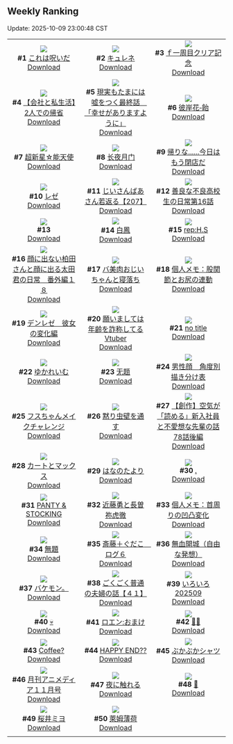 ## Weekly Ranking
Update: 2025-10-09 23:00:48 CST

|      |      |      |
| :----: | :----: | :----: |
| ![](https://i.pixiv.re/c/240x480/img-master/img/2025/10/03/07/30/03/135812217_p0_master1200.jpg)<br>**#1** [これは呪いだ](https://www.pixiv.net/artworks/135812217)<br>[Download](https://i.pixiv.re/img-original/img/2025/10/03/07/30/03/135812217_p0.jpg) | ![](https://i.pixiv.re/c/240x480/img-master/img/2025/10/03/00/00/21/135802896_p0_master1200.jpg)<br>**#2** [キュレネ](https://www.pixiv.net/artworks/135802896)<br>[Download](https://i.pixiv.re/img-original/img/2025/10/03/00/00/21/135802896_p0.jpg) | ![](https://i.pixiv.re/c/240x480/img-master/img/2025/10/03/01/47/07/135806808_p0_master1200.jpg)<br>**#3** [ｆ一周目クリア記念](https://www.pixiv.net/artworks/135806808)<br>[Download](https://i.pixiv.re/img-original/img/2025/10/03/01/47/07/135806808_p0.jpg) |
| ![](https://i.pixiv.re/c/240x480/img-master/img/2025/10/03/12/00/30/135816759_p0_master1200.jpg)<br>**#4** [【会社と私生活】2人での帰省](https://www.pixiv.net/artworks/135816759)<br>[Download](https://i.pixiv.re/img-original/img/2025/10/03/12/00/30/135816759_p0.jpg) | ![](https://i.pixiv.re/c/240x480/img-master/img/2025/10/04/15/01/45/135857717_p0_master1200.jpg)<br>**#5** [現実もたまには嘘をつく最終話　「幸せがありますように」](https://www.pixiv.net/artworks/135857717)<br>[Download](https://i.pixiv.re/img-original/img/2025/10/04/15/01/45/135857717_p0.jpg) | ![](https://i.pixiv.re/c/240x480/img-master/img/2025/10/03/13/15/52/135818417_p0_master1200.jpg)<br>**#6** [彼岸花‐飴](https://www.pixiv.net/artworks/135818417)<br>[Download](https://i.pixiv.re/img-original/img/2025/10/03/13/15/52/135818417_p0.jpg) |
| ![](https://i.pixiv.re/c/240x480/img-master/img/2025/10/02/12/15/51/135767142_p0_master1200.jpg)<br>**#7** [超新星☆能天使](https://www.pixiv.net/artworks/135767142)<br>[Download](https://i.pixiv.re/img-original/img/2025/10/02/12/15/51/135767142_p0.jpg) | ![](https://i.pixiv.re/c/240x480/img-master/img/2025/10/03/14/55/31/135820216_p0_master1200.jpg)<br>**#8** [长夜月门](https://www.pixiv.net/artworks/135820216)<br>[Download](https://i.pixiv.re/img-original/img/2025/10/03/14/55/31/135820216_p0.jpg) | ![](https://i.pixiv.re/c/240x480/img-master/img/2025/10/05/14/49/06/135805322_p0_master1200.jpg)<br>**#9** [帰りな......今日はもう閉店だ](https://www.pixiv.net/artworks/135805322)<br>[Download](https://i.pixiv.re/img-original/img/2025/10/05/14/49/06/135805322_p0.png) |
| ![](https://i.pixiv.re/c/240x480/img-master/img/2025/10/03/14/55/51/135820221_p0_master1200.jpg)<br>**#10** [レゼ](https://www.pixiv.net/artworks/135820221)<br>[Download](https://i.pixiv.re/img-original/img/2025/10/03/14/55/51/135820221_p0.png) | ![](https://i.pixiv.re/c/240x480/img-master/img/2025/10/04/11/00/08/135854279_p0_master1200.jpg)<br>**#11** [じいさんばあさん若返る【207】](https://www.pixiv.net/artworks/135854279)<br>[Download](https://i.pixiv.re/img-original/img/2025/10/04/11/00/08/135854279_p0.png) | ![](https://i.pixiv.re/c/240x480/img-master/img/2025/10/04/08/00/45/135850423_p0_master1200.jpg)<br>**#12** [善良な不良高校生の日常第16話](https://www.pixiv.net/artworks/135850423)<br>[Download](https://i.pixiv.re/img-original/img/2025/10/04/08/00/45/135850423_p0.jpg) |
| ![](https://s.pximg.net/common/images/limit_unviewable_s.png)<br>**#13** [](https://www.pixiv.net/artworks/135805823)<br>[Download](https://s.pximg.net/common/images/limit_unviewable_s.png) | ![](https://i.pixiv.re/c/240x480/img-master/img/2025/10/03/18/29/27/135825671_p0_master1200.jpg)<br>**#14** [白鳳](https://www.pixiv.net/artworks/135825671)<br>[Download](https://i.pixiv.re/img-original/img/2025/10/03/18/29/27/135825671_p0.jpg) | ![](https://i.pixiv.re/c/240x480/img-master/img/2025/10/03/00/30/03/135804445_p0_master1200.jpg)<br>**#15** [rep:H.S](https://www.pixiv.net/artworks/135804445)<br>[Download](https://i.pixiv.re/img-original/img/2025/10/03/00/30/03/135804445_p0.png) |
| ![](https://i.pixiv.re/c/240x480/img-master/img/2025/10/03/14/13/12/135819481_p0_master1200.jpg)<br>**#16** [顔に出ない柏田さんと顔に出る太田君の日常　番外編１８](https://www.pixiv.net/artworks/135819481)<br>[Download](https://i.pixiv.re/img-original/img/2025/10/03/14/13/12/135819481_p0.jpg) | ![](https://i.pixiv.re/c/240x480/img-master/img/2025/10/04/00/01/45/135840078_p0_master1200.jpg)<br>**#17** [バ美肉おじいちゃんと寝落ち](https://www.pixiv.net/artworks/135840078)<br>[Download](https://i.pixiv.re/img-original/img/2025/10/04/00/01/45/135840078_p0.jpg) | ![](https://i.pixiv.re/c/240x480/img-master/img/2025/10/02/06/00/10/135774929_p0_master1200.jpg)<br>**#18** [個人メモ：股関節とお尻の連動](https://www.pixiv.net/artworks/135774929)<br>[Download](https://i.pixiv.re/img-original/img/2025/10/02/06/00/10/135774929_p0.jpg) |
| ![](https://i.pixiv.re/c/240x480/img-master/img/2025/10/03/15/42/18/135821086_p0_master1200.jpg)<br>**#19** [デンレゼ　彼女の変化編](https://www.pixiv.net/artworks/135821086)<br>[Download](https://i.pixiv.re/img-original/img/2025/10/03/15/42/18/135821086_p0.jpg) | ![](https://i.pixiv.re/c/240x480/img-master/img/2025/10/03/21/04/14/135831964_p0_master1200.jpg)<br>**#20** [願いましては年齢を詐称してるVtuber](https://www.pixiv.net/artworks/135831964)<br>[Download](https://i.pixiv.re/img-original/img/2025/10/03/21/04/14/135831964_p0.png) | ![](https://i.pixiv.re/c/240x480/img-master/img/2025/10/03/20/18/08/135829817_p0_master1200.jpg)<br>**#21** [no title](https://www.pixiv.net/artworks/135829817)<br>[Download](https://i.pixiv.re/img-original/img/2025/10/03/20/18/08/135829817_p0.jpg) |
| ![](https://i.pixiv.re/c/240x480/img-master/img/2025/10/03/00/00/23/135802905_p0_master1200.jpg)<br>**#22** [ゆかれいむ](https://www.pixiv.net/artworks/135802905)<br>[Download](https://i.pixiv.re/img-original/img/2025/10/03/00/00/23/135802905_p0.png) | ![](https://i.pixiv.re/c/240x480/img-master/img/2025/10/03/02/02/28/135807194_p0_master1200.jpg)<br>**#23** [无题](https://www.pixiv.net/artworks/135807194)<br>[Download](https://i.pixiv.re/img-original/img/2025/10/03/02/02/28/135807194_p0.jpg) | ![](https://i.pixiv.re/c/240x480/img-master/img/2025/10/02/00/00/33/135767208_p0_master1200.jpg)<br>**#24** [男性顔　角度別描き分け表](https://www.pixiv.net/artworks/135767208)<br>[Download](https://i.pixiv.re/img-original/img/2025/10/02/00/00/33/135767208_p0.jpg) |
| ![](https://i.pixiv.re/c/240x480/img-master/img/2025/10/03/12/10/23/135817082_p0_master1200.jpg)<br>**#25** [フスちゃんメイクチャレンジ](https://www.pixiv.net/artworks/135817082)<br>[Download](https://i.pixiv.re/img-original/img/2025/10/03/12/10/23/135817082_p0.png) | ![](https://i.pixiv.re/c/240x480/img-master/img/2025/10/03/07/05/31/135811828_p0_master1200.jpg)<br>**#26** [黙り虫壁を通す](https://www.pixiv.net/artworks/135811828)<br>[Download](https://i.pixiv.re/img-original/img/2025/10/03/07/05/31/135811828_p0.jpg) | ![](https://i.pixiv.re/c/240x480/img-master/img/2025/10/02/18/01/38/135788792_p0_master1200.jpg)<br>**#27** [【創作】空気が「読める」新入社員と不愛想な先輩の話78話後編](https://www.pixiv.net/artworks/135788792)<br>[Download](https://i.pixiv.re/img-original/img/2025/10/02/18/01/38/135788792_p0.jpg) |
| ![](https://i.pixiv.re/c/240x480/img-master/img/2025/10/03/00/00/13/135802851_p0_master1200.jpg)<br>**#28** [カートとマックス](https://www.pixiv.net/artworks/135802851)<br>[Download](https://i.pixiv.re/img-original/img/2025/10/03/00/00/13/135802851_p0.jpg) | ![](https://i.pixiv.re/c/240x480/img-master/img/2025/10/03/15/31/03/135820870_p0_master1200.jpg)<br>**#29** [はなのたより](https://www.pixiv.net/artworks/135820870)<br>[Download](https://i.pixiv.re/img-original/img/2025/10/03/15/31/03/135820870_p0.jpg) | ![](https://i.pixiv.re/c/240x480/img-master/img/2025/10/02/18/27/33/135789649_p0_master1200.jpg)<br>**#30** [.](https://www.pixiv.net/artworks/135789649)<br>[Download](https://i.pixiv.re/img-original/img/2025/10/02/18/27/33/135789649_p0.jpg) |
| ![](https://i.pixiv.re/c/240x480/img-master/img/2025/10/02/14/30/55/135784039_p0_master1200.jpg)<br>**#31** [PANTY & STOCKING](https://www.pixiv.net/artworks/135784039)<br>[Download](https://i.pixiv.re/img-original/img/2025/10/02/14/30/55/135784039_p0.jpg) | ![](https://i.pixiv.re/c/240x480/img-master/img/2025/10/03/15/41/49/135821073_p0_master1200.jpg)<br>**#32** [近藤勇と長曽祢虎徹](https://www.pixiv.net/artworks/135821073)<br>[Download](https://i.pixiv.re/img-original/img/2025/10/03/15/41/49/135821073_p0.jpg) | ![](https://i.pixiv.re/c/240x480/img-master/img/2025/10/04/06/00/11/135848347_p0_master1200.jpg)<br>**#33** [個人メモ：首周りの凹凸変化](https://www.pixiv.net/artworks/135848347)<br>[Download](https://i.pixiv.re/img-original/img/2025/10/04/06/00/11/135848347_p0.jpg) |
| ![](https://i.pixiv.re/c/240x480/img-master/img/2025/10/02/22/01/49/135797929_p0_master1200.jpg)<br>**#34** [無題](https://www.pixiv.net/artworks/135797929)<br>[Download](https://i.pixiv.re/img-original/img/2025/10/02/22/01/49/135797929_p0.jpg) | ![](https://i.pixiv.re/c/240x480/img-master/img/2025/10/03/23/31/35/135838579_p0_master1200.jpg)<br>**#35** [斎藤＋ぐだこ　ログ６](https://www.pixiv.net/artworks/135838579)<br>[Download](https://i.pixiv.re/img-original/img/2025/10/03/23/31/35/135838579_p0.png) | ![](https://i.pixiv.re/c/240x480/img-master/img/2025/10/03/00/33/28/135804630_p0_master1200.jpg)<br>**#36** [無血開城（自由な発想）](https://www.pixiv.net/artworks/135804630)<br>[Download](https://i.pixiv.re/img-original/img/2025/10/03/00/33/28/135804630_p0.jpg) |
| ![](https://i.pixiv.re/c/240x480/img-master/img/2025/10/04/12/25/41/135856754_p0_master1200.jpg)<br>**#37** [バケモン。](https://www.pixiv.net/artworks/135856754)<br>[Download](https://i.pixiv.re/img-original/img/2025/10/04/12/25/41/135856754_p0.png) | ![](https://i.pixiv.re/c/240x480/img-master/img/2025/10/02/19/08/28/135791106_p0_master1200.jpg)<br>**#38** [ごくごく普通の夫婦の話【４１】](https://www.pixiv.net/artworks/135791106)<br>[Download](https://i.pixiv.re/img-original/img/2025/10/02/19/08/28/135791106_p0.jpg) | ![](https://i.pixiv.re/c/240x480/img-master/img/2025/10/03/13/26/50/135818598_p0_master1200.jpg)<br>**#39** [いろいろ202509](https://www.pixiv.net/artworks/135818598)<br>[Download](https://i.pixiv.re/img-original/img/2025/10/03/13/26/50/135818598_p0.png) |
| ![](https://i.pixiv.re/c/240x480/img-master/img/2025/10/03/11/38/51/135816299_p0_master1200.jpg)<br>**#40** [💀](https://www.pixiv.net/artworks/135816299)<br>[Download](https://i.pixiv.re/img-original/img/2025/10/03/11/38/51/135816299_p0.jpg) | ![](https://i.pixiv.re/c/240x480/img-master/img/2025/10/03/19/16/46/135827410_p0_master1200.jpg)<br>**#41** [ロエン:おまけ](https://www.pixiv.net/artworks/135827410)<br>[Download](https://i.pixiv.re/img-original/img/2025/10/03/19/16/46/135827410_p0.jpg) | ![](https://i.pixiv.re/c/240x480/img-master/img/2025/10/04/12/59/11/135857624_p0_master1200.jpg)<br>**#42** [🦊💕](https://www.pixiv.net/artworks/135857624)<br>[Download](https://i.pixiv.re/img-original/img/2025/10/04/12/59/11/135857624_p0.jpg) |
| ![](https://i.pixiv.re/c/240x480/img-master/img/2025/10/03/20/04/02/135829294_p0_master1200.jpg)<br>**#43** [Coffee?](https://www.pixiv.net/artworks/135829294)<br>[Download](https://i.pixiv.re/img-original/img/2025/10/03/20/04/02/135829294_p0.png) | ![](https://i.pixiv.re/c/240x480/img-master/img/2025/10/03/18/41/26/135826089_p0_master1200.jpg)<br>**#44** [HAPPY END??](https://www.pixiv.net/artworks/135826089)<br>[Download](https://i.pixiv.re/img-original/img/2025/10/03/18/41/26/135826089_p0.jpg) | ![](https://i.pixiv.re/c/240x480/img-master/img/2025/10/03/01/24/13/135806244_p0_master1200.jpg)<br>**#45** [ぶかぶかシャツ](https://www.pixiv.net/artworks/135806244)<br>[Download](https://i.pixiv.re/img-original/img/2025/10/03/01/24/13/135806244_p0.png) |
| ![](https://i.pixiv.re/c/240x480/img-master/img/2025/10/02/00/00/13/135767116_p0_master1200.jpg)<br>**#46** [月刊アニメディア１１月号](https://www.pixiv.net/artworks/135767116)<br>[Download](https://i.pixiv.re/img-original/img/2025/10/02/00/00/13/135767116_p0.jpg) | ![](https://i.pixiv.re/c/240x480/img-master/img/2025/10/03/00/00/14/135802854_p0_master1200.jpg)<br>**#47** [夜に触れる](https://www.pixiv.net/artworks/135802854)<br>[Download](https://i.pixiv.re/img-original/img/2025/10/03/00/00/14/135802854_p0.png) | ![](https://i.pixiv.re/c/240x480/img-master/img/2025/10/04/00/00/19/135839784_p0_master1200.jpg)<br>**#48** [💌](https://www.pixiv.net/artworks/135839784)<br>[Download](https://i.pixiv.re/img-original/img/2025/10/04/00/00/19/135839784_p0.png) |
| ![](https://i.pixiv.re/c/240x480/img-master/img/2025/10/04/00/00/20/135839794_p0_master1200.jpg)<br>**#49** [桜井ミヨ](https://www.pixiv.net/artworks/135839794)<br>[Download](https://i.pixiv.re/img-original/img/2025/10/04/00/00/20/135839794_p0.jpg) | ![](https://i.pixiv.re/c/240x480/img-master/img/2025/10/03/20/24/40/135830047_p0_master1200.jpg)<br>**#50** [萊姆薄荷](https://www.pixiv.net/artworks/135830047)<br>[Download](https://i.pixiv.re/img-original/img/2025/10/03/20/24/40/135830047_p0.jpg) |
|      |
